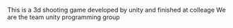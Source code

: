 This is a 3d shooting game developed by unity and finished at colleage
We are the team unity programming group 


